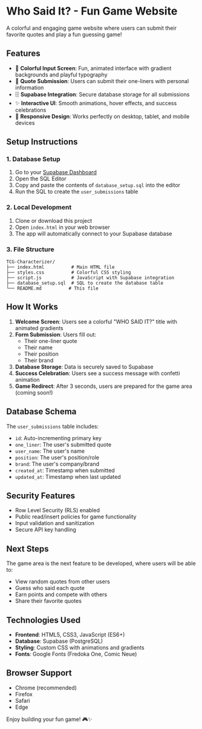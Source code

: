# Who Said It? - Fun Game Website

A colorful and engaging game website where users can submit their favorite quotes and play a fun guessing game!

## Features

- 🎨 **Colorful Input Screen**: Fun, animated interface with gradient backgrounds and playful typography
- 📝 **Quote Submission**: Users can submit their one-liners with personal information
- 🗄️ **Supabase Integration**: Secure database storage for all submissions
- ✨ **Interactive UI**: Smooth animations, hover effects, and success celebrations
- 📱 **Responsive Design**: Works perfectly on desktop, tablet, and mobile devices

## Setup Instructions

### 1. Database Setup

1. Go to your [Supabase Dashboard](https://supabase.com/dashboard)
2. Open the SQL Editor
3. Copy and paste the contents of `database_setup.sql` into the editor
4. Run the SQL to create the `user_submissions` table

### 2. Local Development

1. Clone or download this project
2. Open `index.html` in your web browser
3. The app will automatically connect to your Supabase database

### 3. File Structure

```
TCG-Characterizer/
├── index.html          # Main HTML file
├── styles.css          # Colorful CSS styling
├── script.js           # JavaScript with Supabase integration
├── database_setup.sql  # SQL to create the database table
└── README.md          # This file
```

## How It Works

1. **Welcome Screen**: Users see a colorful "WHO SAID IT?" title with animated gradients
2. **Form Submission**: Users fill out:
   - Their one-liner quote
   - Their name
   - Their position
   - Their brand
3. **Database Storage**: Data is securely saved to Supabase
4. **Success Celebration**: Users see a success message with confetti animation
5. **Game Redirect**: After 3 seconds, users are prepared for the game area (coming soon!)

## Database Schema

The `user_submissions` table includes:
- `id`: Auto-incrementing primary key
- `one_liner`: The user's submitted quote
- `user_name`: The user's name
- `position`: The user's position/role
- `brand`: The user's company/brand
- `created_at`: Timestamp when submitted
- `updated_at`: Timestamp when last updated

## Security Features

- Row Level Security (RLS) enabled
- Public read/insert policies for game functionality
- Input validation and sanitization
- Secure API key handling

## Next Steps

The game area is the next feature to be developed, where users will be able to:
- View random quotes from other users
- Guess who said each quote
- Earn points and compete with others
- Share their favorite quotes

## Technologies Used

- **Frontend**: HTML5, CSS3, JavaScript (ES6+)
- **Database**: Supabase (PostgreSQL)
- **Styling**: Custom CSS with animations and gradients
- **Fonts**: Google Fonts (Fredoka One, Comic Neue)

## Browser Support

- Chrome (recommended)
- Firefox
- Safari
- Edge

Enjoy building your fun game! 🎮✨
